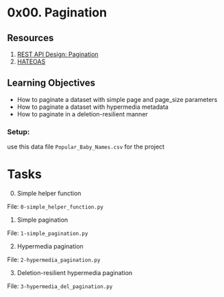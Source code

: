 # 0x00. Pagination
## Resources
1. [REST API Design: Pagination](https://www.moesif.com/blog/technical/api-design/REST-API-Design-Filtering-Sorting-and-Pagination/#pagination)
2. [HATEOAS](https://en.wikipedia.org/wiki/HATEOAS)

## Learning Objectives

- How to paginate a dataset with simple page and page_size parameters
- How to paginate a dataset with hypermedia metadata
- How to paginate in a deletion-resilient manner

### Setup: 

use this data file `Popular_Baby_Names.csv` for the project

# Tasks
0. Simple helper function




File: `0-simple_helper_function.py`

1. Simple pagination






File: `1-simple_pagination.py`

2. Hypermedia pagination














File: `2-hypermedia_pagination.py`

3. Deletion-resilient hypermedia pagination











File: `3-hypermedia_del_pagination.py`
